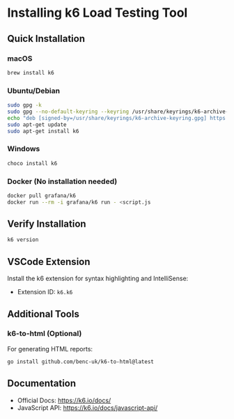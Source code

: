 # Installing k6 Load Testing Tool

## Quick Installation

### macOS
```bash
brew install k6
```

### Ubuntu/Debian
```bash
sudo gpg -k
sudo gpg --no-default-keyring --keyring /usr/share/keyrings/k6-archive-keyring.gpg --keyserver hkp://keyserver.ubuntu.com:80 --recv-keys C5AD17C747E3415A3642D57D77C6C491D6AC1D69
echo "deb [signed-by=/usr/share/keyrings/k6-archive-keyring.gpg] https://dl.k6.io/deb stable main" | sudo tee /etc/apt/sources.list.d/k6.list
sudo apt-get update
sudo apt-get install k6
```

### Windows
```powershell
choco install k6
```

### Docker (No installation needed)
```bash
docker pull grafana/k6
docker run --rm -i grafana/k6 run - <script.js
```

## Verify Installation
```bash
k6 version
```

## VSCode Extension
Install the k6 extension for syntax highlighting and IntelliSense:
- Extension ID: `k6.k6`

## Additional Tools

### k6-to-html (Optional)
For generating HTML reports:
```bash
go install github.com/benc-uk/k6-to-html@latest
```

## Documentation
- Official Docs: https://k6.io/docs/
- JavaScript API: https://k6.io/docs/javascript-api/
